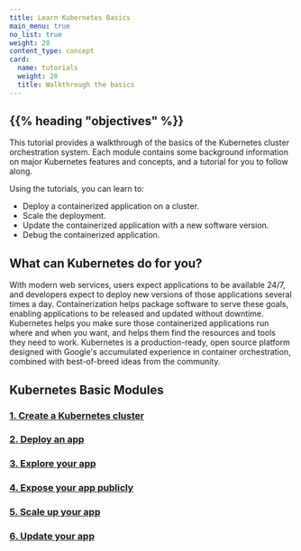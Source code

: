 ```yaml
---
title: Learn Kubernetes Basics
main_menu: true
no_list: true
weight: 20
content_type: concept
card:
  name: tutorials
  weight: 20
  title: Walkthrough the basics
---
```


## {{% heading "objectives" %}}

This tutorial provides a walkthrough of the basics of the Kubernetes cluster orchestration
system. Each module contains some background information on major Kubernetes features
and concepts, and a tutorial for you to follow along.

Using the tutorials, you can learn to:

* Deploy a containerized application on a cluster.
* Scale the deployment.
* Update the containerized application with a new software version.
* Debug the containerized application.

## What can Kubernetes do for you?

With modern web services, users expect applications to be available 24/7, and developers
expect to deploy new versions of those applications several times a day. Containerization
helps package software to serve these goals, enabling applications to be released and updated
without downtime. Kubernetes helps you make sure those containerized applications run where
and when you want, and helps them find the resources and tools they need to work. Kubernetes
is a production-ready, open source platform designed with Google's accumulated experience in
container orchestration, combined with best-of-breed ideas from the community.

## Kubernetes Basic Modules

### [1. Create a Kubernetes cluster](/docs/tutorials/kubernetes-basics/create-cluster/cluster-intro/)

<!-- {{< figure src="public/images/module_01.svg" class="diagram-small" >}} -->

### [2. Deploy an app](/docs/tutorials/kubernetes-basics/deploy-app/deploy-intro/)

<!-- {{< figure src="public/images/module_02.svg" class="diagram-small" >}} -->

### [3. Explore your app](/docs/tutorials/kubernetes-basics/explore/explore-intro/)

<!-- {{< figure src="public/images/module_03.svg" class="diagram-small" >}} -->

### [4. Expose your app publicly](/docs/tutorials/kubernetes-basics/expose/expose-intro/)

<!-- {{< figure src="public/images/module_04.svg" class="diagram-small" >}} -->

### [5. Scale up your app](/docs/tutorials/kubernetes-basics/scale/scale-intro/)

<!-- {{< figure src="public/images/module_05.svg" class="diagram-small" >}} -->

### [6. Update your app](/docs/tutorials/kubernetes-basics/update/update-intro/)

<!-- {{< figure src="public/images/module_06.svg" class="diagram-small" >}} -->
